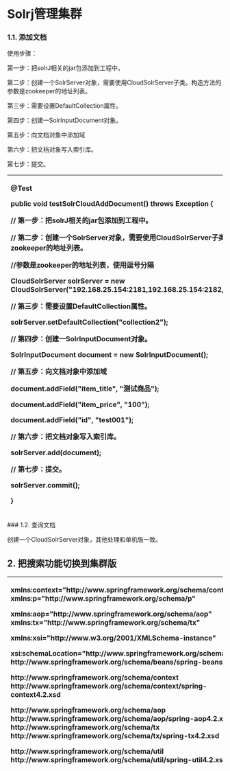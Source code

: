 # Solrj管理集群

### 1.1. 添加文档

使用步骤：

第一步：把solrJ相关的jar包添加到工程中。

第二步：创建一个SolrServer对象，需要使用CloudSolrServer子类。构造方法的参数是zookeeper的地址列表。

第三步：需要设置DefaultCollection属性。

第四步：创建一SolrInputDocument对象。

第五步：向文档对象中添加域

第六步：把文档对象写入索引库。

第七步：提交。

<table>
  <thead>
    <tr>
      <th style="text-align:left">
        <p>@Test</p>
        <p> <b>public</b>  <b>void</b> testSolrCloudAddDocument() <b>throws</b> Exception
          {</p>
        <p>// 第一步：把solrJ相关的jar包添加到工程中。</p>
        <p>// 第二步：创建一个SolrServer对象，需要使用CloudSolrServer子类。构造方法的参数是zookeeper的地址列表。</p>
        <p>//参数是zookeeper的地址列表，使用逗号分隔</p>
        <p>CloudSolrServer solrServer = <b>new</b> CloudSolrServer("192.168.25.154:2181,192.168.25.154:2182,192.168.25.154:2183");</p>
        <p>// 第三步：需要设置DefaultCollection属性。</p>
        <p>solrServer.setDefaultCollection("collection2");</p>
        <p>// 第四步：创建一SolrInputDocument对象。</p>
        <p>SolrInputDocument document = <b>new</b> SolrInputDocument();</p>
        <p>// 第五步：向文档对象中添加域</p>
        <p>document.addField("item_title", "测试商品");</p>
        <p>document.addField("item_price", "100");</p>
        <p>document.addField("id", "test001");</p>
        <p>// 第六步：把文档对象写入索引库。</p>
        <p>solrServer.add(document);</p>
        <p>// 第七步：提交。</p>
        <p>solrServer.commit();</p>
        <p>}</p>
      </th>
    </tr>
  </thead>
  <tbody></tbody>
</table>### 1.2. 查询文档

创建一个CloudSolrServer对象，其他处理和单机版一致。

## 2.  把搜索功能切换到集群版

<table>
  <thead>
    <tr>
      <th style="text-align:left">
        <p>
          <?xml version="1.0" encoding="UTF-8" ?>
        </p>
        <p>
          <beans xmlns="http://www.springframework.org/schema/beans" </p>
            <p>xmlns:context="http://www.springframework.org/schema/context" xmlns:p="http://www.springframework.org/schema/p"</p>
            <p>xmlns:aop="http://www.springframework.org/schema/aop" xmlns:tx="http://www.springframework.org/schema/tx"</p>
            <p>xmlns:xsi="http://www.w3.org/2001/XMLSchema-instance"</p>
            <p>xsi:schemaLocation="http://www.springframework.org/schema/beans http://www.springframework.org/schema/beans/spring-beans4.2.xsd</p>
            <p>http://www.springframework.org/schema/context http://www.springframework.org/schema/context/spring-context4.2.xsd</p>
            <p>http://www.springframework.org/schema/aop http://www.springframework.org/schema/aop/spring-aop4.2.xsd
              http://www.springframework.org/schema/tx http://www.springframework.org/schema/tx/spring-tx4.2.xsd</p>
            <p>http://www.springframework.org/schema/util http://www.springframework.org/schema/util/spring-util4.2.xsd"></p>
            <p>
              <!-- 单机版solr服务配置 -->
            </p>
            <p>
              <!-- <bean id="httpSolrServer" class="org.apache.solr.client.solrj.impl.HttpSolrServer"></p><p>                  <constructor-arg name="baseURL" value="http://192.168.25.154:8080/solr"></constructor-arg></p><p>         </bean> -->
            </p>
            <p>
              <!-- 集群版solr服务 -->
            </p>
            <p>
              <bean id="cloudSolrServer" class="org.apache.solr.client.solrj.impl.CloudSolrServer">
            </p>
            <p>
              <constructor-arg name="zkHost" value="192.168.25.154:2181,192.168.25.154:2182,192.168.25.154:2183"></constructor-arg>
            </p>
            <p>
              <property name="defaultCollection" value="collection2"></property>
            </p>
            <p>
              </bean>
            </p>
            <p>
          </beans>
          </p>
      </th>
    </tr>
  </thead>
  <tbody></tbody>
</table>